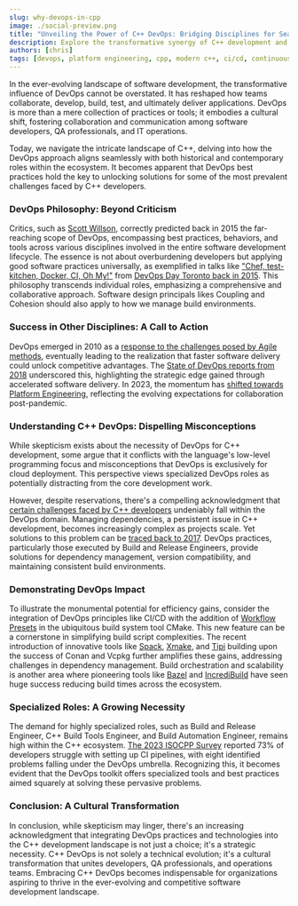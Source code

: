 ```yaml
---
slug: why-devops-in-cpp
image: ./social-preview.png
title: "Unveiling the Power of C++ DevOps: Bridging Disciplines for Seamless Development"
description: Explore the transformative synergy of C++ development and DevOps practices in our insightful blog. Uncover how the cultural shift advocated by DevOps aligns seamlessly with the historical and current roles within the C++ ecosystem, addressing prevalent challenges faced by developers. Dive deep into the philosophy, success stories, and specialized tools like CMake, Spack, and Xmake that redefine efficiency in C++ DevOps. From dependency management to build script complexities, discover how embracing the principles of DevOps not only streamlines processes but also fosters a collaborative and efficient development environment. Join us on this journey where software development meets cultural transformation, empowering teams to deliver high-quality code with speed, reliability, and precision.
authors: [chris]
tags: [devops, platform engineering, cpp, modern c++, ci/cd, continuous integration, continuous delivery, build automation, c++ build tools, cmake, xmake, spack, conan, vcpkg, bazel]
---
```


In the ever-evolving landscape of software development, the transformative influence of DevOps cannot be overstated. It has reshaped how teams collaborate, develop, build, test, and ultimately deliver applications. DevOps is more than a mere collection of practices or tools; it embodies a cultural shift, fostering collaboration and communication among software developers, QA professionals, and IT operations.

Today, we navigate the intricate landscape of C++, delving into how the DevOps approach aligns seamlessly with both historical and contemporary roles within the ecosystem. It becomes apparent that DevOps best practices hold the key to unlocking solutions for some of the most prevalent challenges faced by C++ developers.

<!-- truncate -->

### DevOps Philosophy: Beyond Criticism

Critics, such as [Scott Willson](https://www.quora.com/What-should-a-DevOps-know-in-2015/answer/Scott-Willson-4), correctly predicted back in 2015 the far-reaching scope of DevOps, encompassing best practices, behaviors, and tools across various disciplines involved in the entire software development lifecycle. The essence is not about overburdening developers but applying good software practices universally, as exemplified in talks like ["Chef, test-kitchen, Docker, CI, Oh My!"](https://legacy.devopsdays.org/events/2015-toronto/proposals/Chef,%20test-kitchen,%20Docker,%20CI,%20Oh%20My!) from [DevOps Day Toronto back in 2015](https://legacy.devopsdays.org/events/2015-toronto/program/). This philosophy transcends individual roles, emphasizing a comprehensive and collaborative approach. Software design principals likes Coupling and Cohesion should also apply to how we manage build environments.

### Success in Other Disciplines: A Call to Action

DevOps emerged in 2010 as a [response to the challenges posed by Agile methods](https://www.atlassian.com/devops/what-is-devops/history-of-devops), eventually leading to the realization that faster software delivery could unlock competitive advantages. The [State of DevOps reports from 2018](https://www.prnewswire.com/news-releases/devops-research-and-assessment-dora-announces-the-2018-accelerate-state-of-devops-report-300703837.html) underscored this, highlighting the strategic edge gained through accelerated software delivery. In 2023, the momentum has [shifted towards Platform Engineering](https://thenewstack.io/qa-patrick-debois-on-the-past-present-and-future-of-devops/), reflecting the evolving expectations for collaboration post-pandemic.

### Understanding C++ DevOps: Dispelling Misconceptions

While skepticism exists about the necessity of DevOps for C++ development, some argue that it conflicts with the language's low-level programming focus and misconceptions that DevOps is exclusively for cloud deployment. This perspective views specialized DevOps roles as potentially distracting from the core development work.

However, despite reservations, there's a compelling acknowledgment that [certain challenges faced by C++ developers](https://www.incredibuild.com/blog/top-8-c-developer-pain-points) undeniably fall within the DevOps domain. Managing dependencies, a persistent issue in C++ development, becomes increasingly complex as projects scale. Yet solutions to this problem can be [traced back to 2017](https://devops.com/devops-challenges-c-c-projects/). DevOps practices, particularly those executed by Build and Release Engineers, provide solutions for dependency management, version compatibility, and maintaining consistent build environments.

### Demonstrating DevOps Impact

To illustrate the monumental potential for efficiency gains, consider the integration of DevOps principles like CI/CD with the addition of [Workflow Presets](https://gitlab.kitware.com/cmake/cmake/-/issues/23118) in the ubiquitous build system tool CMake. This new feature can be a cornerstone in simplifying build script complexities. The recent introduction of innovative tools like [Spack](https://spack.readthedocs.io/en/latest/), [Xmake](https://xmake.io/#/), and [Tipi](https://tipi.build/) building upon the success of Conan and Vcpkg further amplifies these gains, addressing challenges in dependency management. Build orchestration and scalability is another area where pioneering tools like [Bazel](https://bazel.build/basics/distributed-builds) and [IncrediBuild](https://www.incredibuild.com/) have seen huge success reducing build times across the ecosystem.

### Specialized Roles: A Growing Necessity

The demand for highly specialized roles, such as Build and Release Engineer, C++ Build Tools Engineer, and Build Automation Engineer, remains high within the C++ ecosystem. [The 2023 ISOCPP Survey](https://isocpp.org/files/papers/CppDevSurvey-2023-summary.pdf) reported 73% of developers struggle with setting up CI pipelines, with eight identified problems falling under the DevOps umbrella. Recognizing this, it becomes evident that the DevOps toolkit offers specialized tools and best practices aimed squarely at solving these pervasive problems.

### Conclusion: A Cultural Transformation

In conclusion, while skepticism may linger, there's an increasing acknowledgment that integrating DevOps practices and technologies into the C++ development landscape is not just a choice; it's a strategic necessity. C++ DevOps is not solely a technical evolution; it's a cultural transformation that unites developers, QA professionals, and operations teams. Embracing C++ DevOps becomes indispensable for organizations aspiring to thrive in the ever-evolving and competitive software development landscape.
